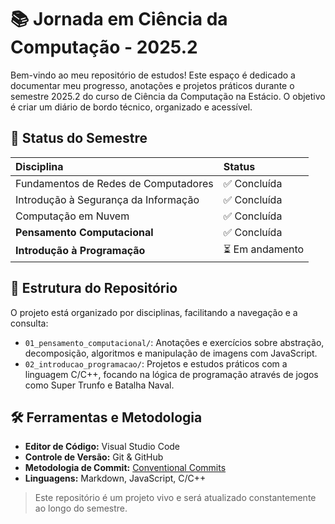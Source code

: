 # 📚 Jornada em Ciência da Computação - 2025.2

Bem-vindo ao meu repositório de estudos! Este espaço é dedicado a documentar meu progresso, anotações e projetos práticos durante o semestre 2025.2 do curso de Ciência da Computação na Estácio. O objetivo é criar um diário de bordo técnico, organizado e acessível.

## 🎯 Status do Semestre

| Disciplina | Status |
| :--- | :--- |
| Fundamentos de Redes de Computadores | ✅ Concluída |
| Introdução à Segurança da Informação | ✅ Concluída |
| Computação em Nuvem | ✅ Concluída |
| **Pensamento Computacional** | ✅ Concluída |
| **Introdução à Programação** | ⏳ Em andamento |

## 📁 Estrutura do Repositório

O projeto está organizado por disciplinas, facilitando a navegação e a consulta:

- `01_pensamento_computacional/`: Anotações e exercícios sobre abstração, decomposição, algoritmos e manipulação de imagens com JavaScript.
- `02_introducao_programacao/`: Projetos e estudos práticos com a linguagem C/C++, focando na lógica de programação através de jogos como Super Trunfo e Batalha Naval.

## 🛠️ Ferramentas e Metodologia

- **Editor de Código:** Visual Studio Code
- **Controle de Versão:** Git & GitHub
- **Metodologia de Commit:** [Conventional Commits](https://www.conventionalcommits.org/en/v1.0.0/)
- **Linguagens:** Markdown, JavaScript, C/C++

> Este repositório é um projeto vivo e será atualizado constantemente ao longo do semestre.